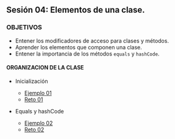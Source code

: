 ## Sesión 04: Elementos de una clase. 

### OBJETIVOS 

- Entener los modificadores de acceso para clases y métodos.
- Aprender los elementos que componen una clase.
- Entener la importancia de los métodos `equals` y `hashCode`.

#### ORGANIZACION DE LA CLASE 

- Inicialización
	- [Ejemplo 01](Ejemplo-01)
	- [Reto 01](Reto-01)


- Equals y hashCode
	- [Ejemplo 02](Ejemplo-02)
	- [Reto 02](Reto-02)
